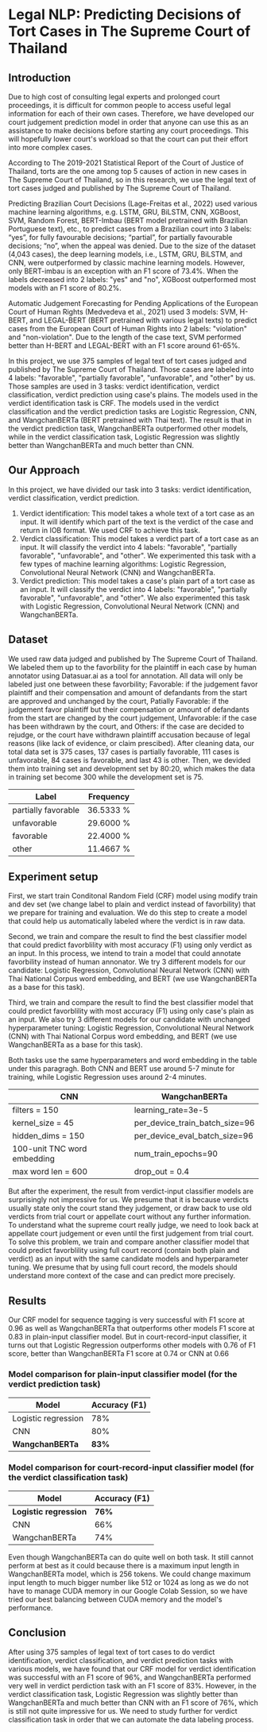 # Legal NLP: Predicting Decisions of Tort Cases in The Supreme Court of Thailand

## Introduction
  Due to high cost of consulting legal experts and prolonged court proceedings, it is difficult for common people to access useful legal information for each of their own cases. Therefore, we have developed our court judgement prediction model in order that anyone can use this as an assistance to make decisions before starting any court proceedings. This will hopefully lower court's workload so that the court can put their effort into more complex cases.
  
  According to The 2019-2021 Statistical Report of the Court of Justice of Thailand, torts are the one among top 5 causes of action in new cases in The Supreme Court of Thailand, so in this research, we use the legal text of tort cases judged and published by The Supreme Court of Thailand.
  
  Predicting Brazilian Court Decisions (Lage-Freitas et al., 2022) used various machine learning algorithms, e.g. LSTM, GRU, BiLSTM, CNN, XGBoost, SVM, Random Forest, BERT-Imbau (BERT model pretrained with Brazilian Portuguese text), etc., to predict cases from a Brazilian court into 3 labels: “yes”, for fully favourable decisions; “partial”, for partially favourable decisions; “no”, when the appeal was denied. Due to the size of the dataset (4,043 cases), the deep learning models, i.e., LSTM, GRU, BiLSTM, and CNN, were outperformed by classic machine learning models. However, only BERT-imbau is an exception with an F1 score of 73.4%. When the labels decreased into 2 labels: "yes" and "no", XGBoost outperformed most models with an F1 score of 80.2%.
  
  Automatic Judgement Forecasting for Pending Applications of the European Court of Human Rights (Medvedeva et al., 2021) used 3 models: SVM, H-BERT, and LEGAL-BERT (BERT pretrained with various legal texts) to predict cases from the European Court of Human Rights into 2 labels: "violation" and "non-violation". Due to the length of the case text, SVM performed better than H-BERT and LEGAL-BERT with an F1 score around 61-65%.
  
  In this project, we use 375 samples of legal text of tort cases judged and published by The Supreme Court of Thailand. Those cases are labeled into 4 labels: "favorable", "partially favorable", "unfavorable", and "other" by us. Those samples are used in 3 tasks: verdict identification, verdict classification, verdict prediction using case's plains. The models used in the verdict identification task is CRF. The models used in the verdict classification and the verdict prediction tasks are Logistic Regression, CNN, and WangchanBERTa (BERT pretrained with Thai text). The result is that in the verdict prediction task, WangchanBERTa outperformed other models, while in the verdict classification task, Logistic Regression was slightly better than WangchanBERTa and much better than CNN.

## Our Approach
In this project, we have divided our task into 3 tasks: verdict identification, verdict classification, verdict prediction.

1. Verdict identification: This model takes a whole text of a tort case as an input. It will identify which part of the text is the verdict of the case and return in IOB format. We used CRF to achieve this task.
2. Verdict classification: This model takes a verdict part of a tort case as an input. It will classify the verdict into 4 labels: "favorable", "partially favorable", "unfavorable", and "other". We experimented this task with a few types of machine learning algorithms: Logistic Regression, Convolutional Neural Network (CNN) and WangchanBERTa.
3. Verdict prediction: This model takes a case's plain part of a tort case as an input. It will classify the verdict into 4 labels: "favorable", "partially favorable", "unfavorable", and "other". We also experimented this task with Logistic Regression, Convolutional Neural Network (CNN) and WangchanBERTa.

## Dataset
We used raw data judged and published by The Supreme Court of Thailand. We labeled them up to the favorbility for the plaintiff in each case by human annotator using Datasuar.ai as a tool for annotation. All data will only be labeled just one between these favorbility; Favorable: if the judgement favor plaintiff and their compensation and amount of defandants from the start are approved and unchanged by the court, Patially Favorable: if the judgement favor plaintiff but their compensation or amount of defandants from the start are changed by the court judgement, Unfavorable: if the case has been withdrawn by the court, and Others: if the case are decided to rejudge, or the court have withdrawn plaintiff accusation because of legal reasons (like lack of evidence, or claim prescibed). After cleaning data, our total data set is 375 cases, 137 cases is partially favorable, 111 cases is unfavorable, 84 cases is favorable, and last 43 is other. Then, we devided them into training set and development set by 80:20, which makes the data in training set become 300 while the development set is 75.

| Label | Frequency |
|--------|----------|
| partially favorable | 36.5333 % |
| unfavorable | 29.6000 % |
| favorable | 22.4000 % |
| other | 11.4667 % |

## Experiment setup
First, we start train Conditonal Random Field (CRF) model using modify train and dev set (we change label to plain and verdict instead of favorbility) that we prepare for training and evaluation. We do this step to create a model that could help us automatically labeled where the verdict is in raw data.

Second, we train and compare the result to find the best classifier model that could predict favorblility with most accuracy (F1) using only verdict as an input. In this process, we intend to train a model that could annotate favorbility instead of human annonator. We try 3 different models for our candidate: Logistic Regression, Convolutional Neural Network (CNN) with Thai National Corpus word embedding, and BERT (we use WangchanBERTa as a base for this task).
    
Third, we train and compare the result to find the best classifier model that could predict favorblility with most accuracy (F1) using only case's plain as an input. We also try 3 different models for our candidate with unchanged hyperparameter tuning: Logistic Regression, Convolutional Neural Network (CNN) with Thai National Corpus word embedding, and BERT (we use WangchanBERTa as a base for this task). 

Both tasks use the same hyperparameters and word embedding in the table under this paragragh. Both CNN and BERT use around 5-7 minute for training, while Logistic Regression uses around 2-4 minutes.

| CNN | WangchanBERTa |
|----------|---------------|
| filters = 150 | learning_rate=3e-5 |
| kernel_size = 45 | per_device_train_batch_size=96 |
| hidden_dims = 150 | per_device_eval_batch_size=96 |
| 100-unit TNC word embedding | num_train_epochs=90 |
| max word len = 600 | drop_out = 0.4 |

But after the experiment, the result from verdict-input classifier models are surprisingly not impressive for us. We presume that it is because verdicts usually state only the court stand they judgement, or draw back to use old verdicts from trial court or appellate court without any further information. To understand what the supreme court really judge, we need to look back at appellate court judgement or even until the first judgement from trial court. To solve this problem, we train and compare another classifier model that could predict favorblility using full court record (contain both plain and verdict) as an input with the same candidate models and hyperparameter tuning. We presume that by using full court record, the models should understand more context of the case and can predict more precisely.

## Results 
Our CRF model for sequence tagging is very successful with F1 score at 0.96 as well as WangchanBERTa that outperforms other models F1 score at 0.83 in plain-input classifier model. But in court-record-input classifier, it turns out that Logistic Regression outperforms other models with 0.76 of F1 score, better than WangchanBERTa F1 score at 0.74 or CNN at 0.66

### Model comparison for plain-input classifier model (for the verdict prediction task)
| Model | Accuracy (F1) |
|-------|----------|
|Logistic regression | 78%|
|CNN| 80% |
|**WangchanBERTa** | **83%** |

### Model comparison for court-record-input classifier model (for the verdict classification task)
| Model | Accuracy (F1) |
|-------|----------|
|**Logistic regression** | **76%**|
|CNN| 66% |
|WangchanBERTa | 74% |

Even though WangchanBERTa can do quite well on both task. It still cannot perform at best as it could because there is a maximum input length in WangchanBERTa model, which is 256 tokens. We could change maximum input length to much bigger number like 512 or 1024 as long as we do not have to manage CUDA memory in our Google Colab Session, so we have tried our best balancing between CUDA memory and the model's performance.

## Conclusion
After using 375 samples of legal text of tort cases to do verdict identification, verdict classification, and verdict prediction tasks with various models, we have found that our CRF model for verdict identification was successful with an F1 score of 96%, and WangchanBERTa performed very well in verdict perdiction task with an F1 score of 83%. However, in the verdict classification task, Logistic Regression was slightly better than WangchanBERTa and much better than CNN with an F1 score of 76%, which is still not quite impressive for us. We need to study further for verdict classification task in order that we can automate the data labeling process.
